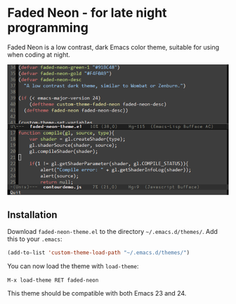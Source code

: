 
Faded Neon - for late night programming
=====================================================

Faded Neon is a low contrast, dark Emacs color theme, suitable for using when
coding at night.

![](screenshot.PNG)

## Installation

Download `faded-neon-theme.el` to the directory `~/.emacs.d/themes/`. Add this
to your `.emacs`:

```lisp
(add-to-list 'custom-theme-load-path "~/.emacs.d/themes/")
```

You can now load the theme with `load-theme`:

`M-x load-theme RET faded-neon`

This theme should be compatible with both Emacs 23 and 24.
